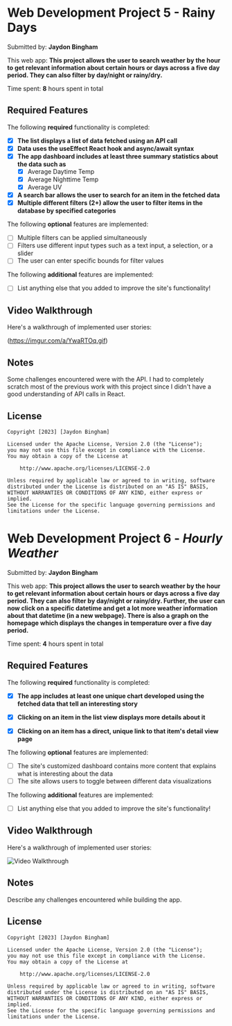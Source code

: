 # Web Development Project 5 - Rainy Days

Submitted by: **Jaydon Bingham**

This web app: **This project allows the user to search weather by the hour to get relevant information about certain hours or days across a five day period. They can also filter by day/night or rainy/dry.**

Time spent: **8** hours spent in total

## Required Features

The following **required** functionality is completed:

- [X] **The list displays a list of data fetched using an API call**
- [X] **Data uses the useEffect React hook and async/await syntax**
- [X] **The app dashboard includes at least three summary statistics about the data such as**
  - [X] Average Daytime Temp
  - [X] Average Nighttime Temp
  - [X] Average UV
- [X] **A search bar allows the user to search for an item in the fetched data**
- [X] **Multiple different filters (2+) allow the user to filter items in the database by specified categories**

The following **optional** features are implemented:

- [ ] Multiple filters can be applied simultaneously
- [ ] Filters use different input types such as a text input, a selection, or a slider
- [ ] The user can enter specific bounds for filter values

The following **additional** features are implemented:

* [ ] List anything else that you added to improve the site's functionality!

## Video Walkthrough

Here's a walkthrough of implemented user stories:

(https://imgur.com/a/YwaRTOq.gif)
## Notes

Some challenges encountered were with the API. I had to completely scratch most of the previous work with this project since I didn't have a good understanding of API calls in React.

## License

    Copyright [2023] [Jaydon Bingham]

    Licensed under the Apache License, Version 2.0 (the "License");
    you may not use this file except in compliance with the License.
    You may obtain a copy of the License at

        http://www.apache.org/licenses/LICENSE-2.0

    Unless required by applicable law or agreed to in writing, software
    distributed under the License is distributed on an "AS IS" BASIS,
    WITHOUT WARRANTIES OR CONDITIONS OF ANY KIND, either express or implied.
    See the License for the specific language governing permissions and
    limitations under the License.


# Web Development Project 6 - *Hourly Weather*

Submitted by: **Jaydon Bingham**

This web app: **This project allows the user to search weather by the hour to get relevant information about certain hours or days across a five day period. They can also filter by day/night or rainy/dry. Further, the user can now click on a specific datetime and get a lot more weather information about that datetime (in a new webpage). There is also a graph on the homepage which displays the changes in temperature over a five day period.**

Time spent: **4** hours spent in total

## Required Features

The following **required** functionality is completed:

- [X] **The app includes at least one unique chart developed using the fetched data that tell an interesting story**
- [X] **Clicking on an item in the list view displays more details about it**
- [X] **Clicking on an item has a direct, unique link to that item's detail view page**


The following **optional** features are implemented:

- [ ] The site's customized dashboard contains more content that explains what is interesting about the data
- [ ] The site allows users to toggle between different data visualizations

The following **additional** features are implemented:

* [ ] List anything else that you added to improve the site's functionality!

## Video Walkthrough

Here's a walkthrough of implemented user stories:

<img src='https://imgur.com/a/2xSTFlv.gif' title='Video Walkthrough' width='' alt='Video Walkthrough' />


## Notes

Describe any challenges encountered while building the app.

## License

    Copyright [2023] [Jaydon Bingham]

    Licensed under the Apache License, Version 2.0 (the "License");
    you may not use this file except in compliance with the License.
    You may obtain a copy of the License at

        http://www.apache.org/licenses/LICENSE-2.0

    Unless required by applicable law or agreed to in writing, software
    distributed under the License is distributed on an "AS IS" BASIS,
    WITHOUT WARRANTIES OR CONDITIONS OF ANY KIND, either express or implied.
    See the License for the specific language governing permissions and
    limitations under the License.
